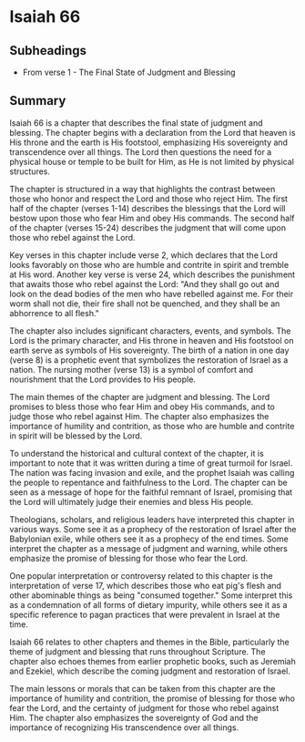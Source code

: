 # Isaiah 66

## Subheadings

* From verse 1 - The Final State of Judgment and Blessing

## Summary

Isaiah 66 is a chapter that describes the final state of judgment and blessing. The chapter begins with a declaration from the Lord that heaven is His throne and the earth is His footstool, emphasizing His sovereignty and transcendence over all things. The Lord then questions the need for a physical house or temple to be built for Him, as He is not limited by physical structures.

The chapter is structured in a way that highlights the contrast between those who honor and respect the Lord and those who reject Him. The first half of the chapter (verses 1-14) describes the blessings that the Lord will bestow upon those who fear Him and obey His commands. The second half of the chapter (verses 15-24) describes the judgment that will come upon those who rebel against the Lord.

Key verses in this chapter include verse 2, which declares that the Lord looks favorably on those who are humble and contrite in spirit and tremble at His word. Another key verse is verse 24, which describes the punishment that awaits those who rebel against the Lord: "And they shall go out and look on the dead bodies of the men who have rebelled against me. For their worm shall not die, their fire shall not be quenched, and they shall be an abhorrence to all flesh."

The chapter also includes significant characters, events, and symbols. The Lord is the primary character, and His throne in heaven and His footstool on earth serve as symbols of His sovereignty. The birth of a nation in one day (verse 8) is a prophetic event that symbolizes the restoration of Israel as a nation. The nursing mother (verse 13) is a symbol of comfort and nourishment that the Lord provides to His people.

The main themes of the chapter are judgment and blessing. The Lord promises to bless those who fear Him and obey His commands, and to judge those who rebel against Him. The chapter also emphasizes the importance of humility and contrition, as those who are humble and contrite in spirit will be blessed by the Lord.

To understand the historical and cultural context of the chapter, it is important to note that it was written during a time of great turmoil for Israel. The nation was facing invasion and exile, and the prophet Isaiah was calling the people to repentance and faithfulness to the Lord. The chapter can be seen as a message of hope for the faithful remnant of Israel, promising that the Lord will ultimately judge their enemies and bless His people.

Theologians, scholars, and religious leaders have interpreted this chapter in various ways. Some see it as a prophecy of the restoration of Israel after the Babylonian exile, while others see it as a prophecy of the end times. Some interpret the chapter as a message of judgment and warning, while others emphasize the promise of blessing for those who fear the Lord.

One popular interpretation or controversy related to this chapter is the interpretation of verse 17, which describes those who eat pig's flesh and other abominable things as being "consumed together." Some interpret this as a condemnation of all forms of dietary impurity, while others see it as a specific reference to pagan practices that were prevalent in Israel at the time.

Isaiah 66 relates to other chapters and themes in the Bible, particularly the theme of judgment and blessing that runs throughout Scripture. The chapter also echoes themes from earlier prophetic books, such as Jeremiah and Ezekiel, which describe the coming judgment and restoration of Israel.

The main lessons or morals that can be taken from this chapter are the importance of humility and contrition, the promise of blessing for those who fear the Lord, and the certainty of judgment for those who rebel against Him. The chapter also emphasizes the sovereignty of God and the importance of recognizing His transcendence over all things.